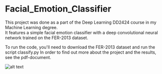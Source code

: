 # Facial_Emotion_Classifier
This project was done as a part of the Deep Learning DD2424 course in my Machine Learning degree.  
It features a simple facial emotion classifier with a deep convolutional neural network trained on
the FER-2013 dataset.

To run the code, you'll need to download the FER-2013 dataset and run the script classify.py
In order to find out more about the project and the results, see the pdf-document. 

![alt text](https://github.com/alvayliu/Facial_Emotion_Classifier_with_CNN/blob/master/FER-2013.png "FER-2013")
